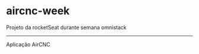 # aircnc-week
Projeto da rocketSeat durante semana omnistack

--------------------------

Aplicação AirCNC
